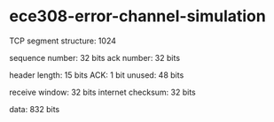 # ece308-error-channel-simulation

TCP segment structure: 1024 

sequence number: 32 bits
ack number: 32 bits

header length: 15 bits
ACK: 1 bit
unused: 48 bits

receive window: 32 bits
internet checksum: 32 bits

data: 832 bits
